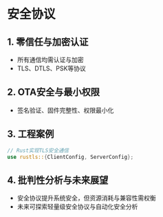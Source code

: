 # 安全协议

## 1. 零信任与加密认证

- 所有通信均需认证与加密
- TLS、DTLS、PSK等协议

## 2. OTA安全与最小权限

- 签名验证、固件完整性、权限最小化

## 3. 工程案例

```rust
// Rust实现TLS安全通信
use rustls::{ClientConfig, ServerConfig};
```

## 4. 批判性分析与未来展望

- 安全协议提升系统安全，但资源消耗与兼容性需权衡
- 未来可探索轻量级安全协议与自动化安全分析
